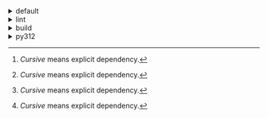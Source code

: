 <details>
<summary>default</summary>

| Platform | Dependency[^1] | Before | After |
| -: | - | - | - |
| win-64 |*ordered_enum*|0.0.8|0.0.9|
||*pydantic*|2.7.1|2.7.4|
||*pytest*|8.2.1|8.2.2|
||ca-certificates|2024.2.2|2024.6.2|
||libsqlite|3.45.3|3.46.0|
||libzlib|1.2.13|1.3.1|
||packaging|24.0|24.1|
||typing-extensions|4.11.0|4.12.2|
||typing_extensions|4.11.0|4.12.2|
||vc14_runtime|14.38.33135|14.40.33810|
||vs2015_runtime|14.38.33135|14.40.33810|
||zipp|3.17.0|3.19.2|
||openssl|3.3.0|3.3.1|
||pydantic-core|2.18.2|2.18.4|
||vc|ha32ba9b_20|h8a93ad2_20|
| osx-arm64 |*ordered_enum*|0.0.8|0.0.9|
||*pydantic*|2.7.1|2.7.4|
||*pytest*|8.2.1|8.2.2|
||*py-rattler*|py312h1a1520d_0|py312had01cb0_0|
||ca-certificates|2024.2.2|2024.6.2|
||libsqlite|3.45.3|3.46.0|
||libzlib|1.2.13|1.3.1|
||packaging|24.0|24.1|
||typing-extensions|4.11.0|4.12.2|
||typing_extensions|4.11.0|4.12.2|
||zipp|3.17.0|3.19.2|
||openssl|3.3.0|3.3.1|
||pydantic-core|2.18.2|2.18.4|
| linux-64 |*ordered_enum*|0.0.8|0.0.9|
||*pydantic*|2.7.1|2.7.4|
||*pytest*|8.2.1|8.2.2|
||ca-certificates|2024.2.2|2024.6.2|
||libsqlite|3.45.3|3.46.0|
||libzlib|1.2.13|1.3.1|
||packaging|24.0|24.1|
||typing-extensions|4.11.0|4.12.2|
||typing_extensions|4.11.0|4.12.2|
||zipp|3.17.0|3.19.2|
||openssl|3.3.0|3.3.1|
||pydantic-core|2.18.2|2.18.4|
||ld_impl_linux-64|hf3520f5_1|hf3520f5_4|
||libgcc-ng|h77fa898_7|h77fa898_9|
||libgomp|h77fa898_7|h77fa898_9|

</details>

<details>
<summary>lint</summary>

| Platform | Dependency[^1] | Before | After |
| -: | - | - | - |
| win-64 |*typos*|1.21.0|1.22.7|
||*ruff*|0.4.4|0.4.9|
||ca-certificates|2024.2.2|2024.6.2|
||filelock|3.14.0|3.15.1|
||libsqlite|3.45.3|3.46.0|
||libzlib|1.2.13|1.3.1|
||nodeenv|1.8.0|1.9.1|
||vc14_runtime|14.38.33135|14.40.33810|
||vs2015_runtime|14.38.33135|14.40.33810|
||openssl|3.3.0|3.3.1|
||vc|ha32ba9b_20|h8a93ad2_20|
| osx-arm64 |*typos*|1.21.0|1.22.7|
||*ruff*|0.4.4|0.4.9|
||ca-certificates|2024.2.2|2024.6.2|
||filelock|3.14.0|3.15.1|
||libsqlite|3.45.3|3.46.0|
||libzlib|1.2.13|1.3.1|
||nodeenv|1.8.0|1.9.1|
||openssl|3.3.0|3.3.1|
| linux-64 |*typos*|1.21.0|1.22.7|
||*ruff*|0.4.4|0.4.9|
||ca-certificates|2024.2.2|2024.6.2|
||filelock|3.14.0|3.15.1|
||libsqlite|3.45.3|3.46.0|
||libzlib|1.2.13|1.3.1|
||nodeenv|1.8.0|1.9.1|
||openssl|3.3.0|3.3.1|
||ld_impl_linux-64|hf3520f5_1|hf3520f5_4|
||libgcc-ng|h77fa898_7|h77fa898_9|
||libgomp|h77fa898_7|h77fa898_9|
||libstdcxx-ng|hc0a3c3a_7|hc0a3c3a_9|

</details>

<details>
<summary>build</summary>

| Platform | Dependency[^1] | Before | After |
| -: | - | - | - |
| win-64 |*ordered_enum*|0.0.8|0.0.9|
||*pydantic*|2.7.1|2.7.4|
||ca-certificates|2024.2.2|2024.6.2|
||certifi|2024.2.2|2024.6.2|
||libsqlite|3.45.3|3.46.0|
||libzlib|1.2.13|1.3.1|
||more-itertools|10.2.0|10.3.0|
||packaging|24.0|24.1|
||pkginfo|1.10.0|1.11.1|
||typing-extensions|4.11.0|4.12.2|
||typing_extensions|4.11.0|4.12.2|
||vc14_runtime|14.38.33135|14.40.33810|
||vs2015_runtime|14.38.33135|14.40.33810|
||zipp|3.17.0|3.19.2|
||openssl|3.3.0|3.3.1|
||pydantic-core|2.18.2|2.18.4|
||requests|2.32.2|2.32.3|
||vc|ha32ba9b_20|h8a93ad2_20|
| osx-arm64 |*ordered_enum*|0.0.8|0.0.9|
||*pydantic*|2.7.1|2.7.4|
||ca-certificates|2024.2.2|2024.6.2|
||certifi|2024.2.2|2024.6.2|
||libsqlite|3.45.3|3.46.0|
||libzlib|1.2.13|1.3.1|
||more-itertools|10.2.0|10.3.0|
||packaging|24.0|24.1|
||pkginfo|1.10.0|1.11.1|
||typing-extensions|4.11.0|4.12.2|
||typing_extensions|4.11.0|4.12.2|
||zipp|3.17.0|3.19.2|
||openssl|3.3.0|3.3.1|
||pydantic-core|2.18.2|2.18.4|
||requests|2.32.2|2.32.3|
| linux-64 |*ordered_enum*|0.0.8|0.0.9|
||*pydantic*|2.7.1|2.7.4|
||ca-certificates|2024.2.2|2024.6.2|
||certifi|2024.2.2|2024.6.2|
||libsqlite|3.45.3|3.46.0|
||libzlib|1.2.13|1.3.1|
||more-itertools|10.2.0|10.3.0|
||packaging|24.0|24.1|
||pkginfo|1.10.0|1.11.1|
||typing-extensions|4.11.0|4.12.2|
||typing_extensions|4.11.0|4.12.2|
||zipp|3.17.0|3.19.2|
||cryptography|42.0.7|42.0.8|
||openssl|3.3.0|3.3.1|
||pydantic-core|2.18.2|2.18.4|
||requests|2.32.2|2.32.3|
||ld_impl_linux-64|hf3520f5_1|hf3520f5_4|
||libgcc-ng|h77fa898_7|h77fa898_9|
||libgomp|h77fa898_7|h77fa898_9|
||libstdcxx-ng|hc0a3c3a_7|hc0a3c3a_9|

</details>

<details>
<summary>py312</summary>

| Platform | Dependency[^1] | Before | After |
| -: | - | - | - |
| linux-64 |*ordered_enum*|0.0.8|0.0.9|
||*pydantic*|2.7.1|2.7.4|
||*pytest*|8.2.1|8.2.2|
||ca-certificates|2024.2.2|2024.6.2|
||libsqlite|3.45.3|3.46.0|
||libzlib|1.2.13|1.3.1|
||packaging|24.0|24.1|
||typing-extensions|4.11.0|4.12.2|
||typing_extensions|4.11.0|4.12.2|
||zipp|3.17.0|3.19.2|
||openssl|3.3.0|3.3.1|
||pydantic-core|2.18.2|2.18.4|
||ld_impl_linux-64|hf3520f5_1|hf3520f5_4|
||libgcc-ng|h77fa898_7|h77fa898_9|
||libgomp|h77fa898_7|h77fa898_9|
| osx-arm64 |*ordered_enum*|0.0.8|0.0.9|
||*pydantic*|2.7.1|2.7.4|
||*pytest*|8.2.1|8.2.2|
||*py-rattler*|py312h1a1520d_0|py312had01cb0_0|
||ca-certificates|2024.2.2|2024.6.2|
||libsqlite|3.45.3|3.46.0|
||libzlib|1.2.13|1.3.1|
||packaging|24.0|24.1|
||typing-extensions|4.11.0|4.12.2|
||typing_extensions|4.11.0|4.12.2|
||zipp|3.17.0|3.19.2|
||openssl|3.3.0|3.3.1|
||pydantic-core|2.18.2|2.18.4|
| win-64 |*ordered_enum*|0.0.8|0.0.9|
||*pydantic*|2.7.1|2.7.4|
||*pytest*|8.2.1|8.2.2|
||ca-certificates|2024.2.2|2024.6.2|
||libsqlite|3.45.3|3.46.0|
||libzlib|1.2.13|1.3.1|
||packaging|24.0|24.1|
||typing-extensions|4.11.0|4.12.2|
||typing_extensions|4.11.0|4.12.2|
||vc14_runtime|14.38.33135|14.40.33810|
||vs2015_runtime|14.38.33135|14.40.33810|
||zipp|3.17.0|3.19.2|
||openssl|3.3.0|3.3.1|
||pydantic-core|2.18.2|2.18.4|
||vc|ha32ba9b_20|h8a93ad2_20|

</details>

[^1]: *Cursive* means explicit dependency.
[^2]: Dependency got downgraded.
